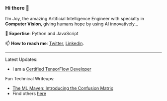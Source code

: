 ### Hi there 👋

I’m Joy, the amazing Artificial Intelligence Engineer with specialty in **Computer Vision**, giving humans hope by using AI innovatively...

:telescope: **Expertise**: Python and JavaScript

📫 **How to reach me**: [Twitter](https://twitter.com/joyadauche), [Linkedin](https://www.linkedin.com/in/joyadauche/).

--------------

Latest Updates:

* I am a [Certified TensorFlow Developer](https://www.credential.net/4d6b185e-87f1-4204-91db-707a56bdf08e#gs.qvrafk)

Fun Technical Writeups:
* [The ML Maven: Introducing the Confusion Matrix](https://dev.to/joyadauche/the-ml-maven-introducing-the-confusion-matrix-1de7)
* Find others [here](https://dev.to/joyadauche) 
